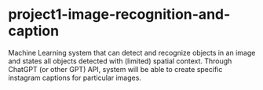 # project1-image-recognition-and-caption
Machine Learning system that can detect and recognize objects in an image and states all objects detected with (limited) spatial context. Through ChatGPT (or other GPT) API, system will be able to create specific instagram captions for particular images.

